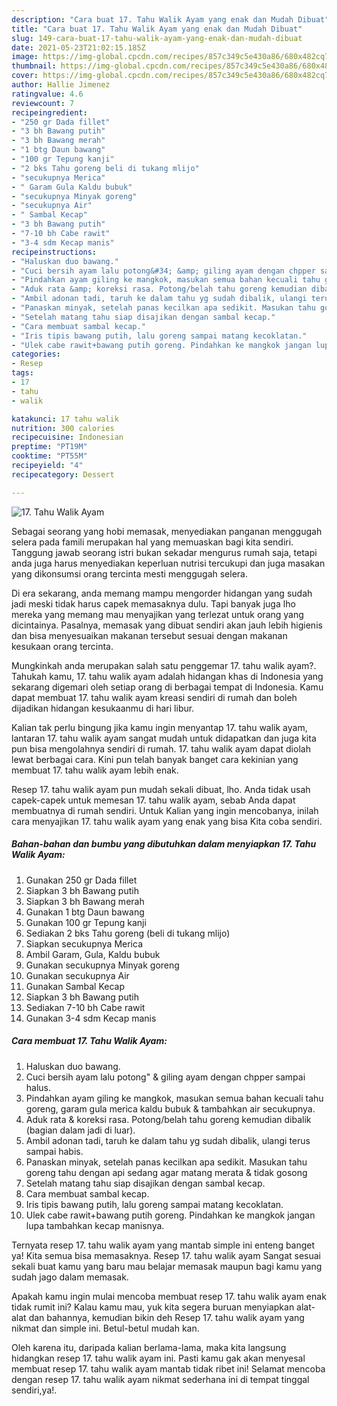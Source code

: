 ```yaml
---
description: "Cara buat 17. Tahu Walik Ayam yang enak dan Mudah Dibuat"
title: "Cara buat 17. Tahu Walik Ayam yang enak dan Mudah Dibuat"
slug: 149-cara-buat-17-tahu-walik-ayam-yang-enak-dan-mudah-dibuat
date: 2021-05-23T21:02:15.185Z
image: https://img-global.cpcdn.com/recipes/857c349c5e430a86/680x482cq70/17-tahu-walik-ayam-foto-resep-utama.jpg
thumbnail: https://img-global.cpcdn.com/recipes/857c349c5e430a86/680x482cq70/17-tahu-walik-ayam-foto-resep-utama.jpg
cover: https://img-global.cpcdn.com/recipes/857c349c5e430a86/680x482cq70/17-tahu-walik-ayam-foto-resep-utama.jpg
author: Hallie Jimenez
ratingvalue: 4.6
reviewcount: 7
recipeingredient:
- "250 gr Dada fillet"
- "3 bh Bawang putih"
- "3 bh Bawang merah"
- "1 btg Daun bawang"
- "100 gr Tepung kanji"
- "2 bks Tahu goreng beli di tukang mlijo"
- "secukupnya Merica"
- " Garam Gula Kaldu bubuk"
- "secukupnya Minyak goreng"
- "secukupnya Air"
- " Sambal Kecap"
- "3 bh Bawang putih"
- "7-10 bh Cabe rawit"
- "3-4 sdm Kecap manis"
recipeinstructions:
- "Haluskan duo bawang."
- "Cuci bersih ayam lalu potong&#34; &amp; giling ayam dengan chpper sampai halus."
- "Pindahkan ayam giling ke mangkok, masukan semua bahan kecuali tahu goreng, garam gula merica kaldu bubuk &amp; tambahkan air secukupnya."
- "Aduk rata &amp; koreksi rasa. Potong/belah tahu goreng kemudian dibalik (bagian dalam jadi di luar)."
- "Ambil adonan tadi, taruh ke dalam tahu yg sudah dibalik, ulangi terus sampai habis."
- "Panaskan minyak, setelah panas kecilkan apa sedikit. Masukan tahu goreng tahu dengan api sedang agar matang merata &amp; tidak gosong"
- "Setelah matang tahu siap disajikan dengan sambal kecap."
- "Cara membuat sambal kecap."
- "Iris tipis bawang putih, lalu goreng sampai matang kecoklatan."
- "Ulek cabe rawit+bawang putih goreng. Pindahkan ke mangkok jangan lupa tambahkan kecap manisnya."
categories:
- Resep
tags:
- 17
- tahu
- walik

katakunci: 17 tahu walik 
nutrition: 300 calories
recipecuisine: Indonesian
preptime: "PT19M"
cooktime: "PT55M"
recipeyield: "4"
recipecategory: Dessert

---
```



![17. Tahu Walik Ayam](https://img-global.cpcdn.com/recipes/857c349c5e430a86/680x482cq70/17-tahu-walik-ayam-foto-resep-utama.jpg)

Sebagai seorang yang hobi memasak, menyediakan panganan menggugah selera pada famili merupakan hal yang memuaskan bagi kita sendiri. Tanggung jawab seorang istri bukan sekadar mengurus rumah saja, tetapi anda juga harus menyediakan keperluan nutrisi tercukupi dan juga masakan yang dikonsumsi orang tercinta mesti menggugah selera.

Di era  sekarang, anda memang mampu mengorder hidangan yang sudah jadi meski tidak harus capek memasaknya dulu. Tapi banyak juga lho mereka yang memang mau menyajikan yang terlezat untuk orang yang dicintainya. Pasalnya, memasak yang dibuat sendiri akan jauh lebih higienis dan bisa menyesuaikan makanan tersebut sesuai dengan makanan kesukaan orang tercinta. 



Mungkinkah anda merupakan salah satu penggemar 17. tahu walik ayam?. Tahukah kamu, 17. tahu walik ayam adalah hidangan khas di Indonesia yang sekarang digemari oleh setiap orang di berbagai tempat di Indonesia. Kamu dapat membuat 17. tahu walik ayam kreasi sendiri di rumah dan boleh dijadikan hidangan kesukaanmu di hari libur.

Kalian tak perlu bingung jika kamu ingin menyantap 17. tahu walik ayam, lantaran 17. tahu walik ayam sangat mudah untuk didapatkan dan juga kita pun bisa mengolahnya sendiri di rumah. 17. tahu walik ayam dapat diolah lewat berbagai cara. Kini pun telah banyak banget cara kekinian yang membuat 17. tahu walik ayam lebih enak.

Resep 17. tahu walik ayam pun mudah sekali dibuat, lho. Anda tidak usah capek-capek untuk memesan 17. tahu walik ayam, sebab Anda dapat membuatnya di rumah sendiri. Untuk Kalian yang ingin mencobanya, inilah cara menyajikan 17. tahu walik ayam yang enak yang bisa Kita coba sendiri.

<!--inarticleads1-->

##### Bahan-bahan dan bumbu yang dibutuhkan dalam menyiapkan 17. Tahu Walik Ayam:

1. Gunakan 250 gr Dada fillet
1. Siapkan 3 bh Bawang putih
1. Siapkan 3 bh Bawang merah
1. Gunakan 1 btg Daun bawang
1. Gunakan 100 gr Tepung kanji
1. Sediakan 2 bks Tahu goreng (beli di tukang mlijo)
1. Siapkan secukupnya Merica
1. Ambil  Garam, Gula, Kaldu bubuk
1. Gunakan secukupnya Minyak goreng
1. Gunakan secukupnya Air
1. Gunakan  Sambal Kecap
1. Siapkan 3 bh Bawang putih
1. Sediakan 7-10 bh Cabe rawit
1. Gunakan 3-4 sdm Kecap manis




<!--inarticleads2-->

##### Cara membuat 17. Tahu Walik Ayam:

1. Haluskan duo bawang.
1. Cuci bersih ayam lalu potong&#34; &amp; giling ayam dengan chpper sampai halus.
1. Pindahkan ayam giling ke mangkok, masukan semua bahan kecuali tahu goreng, garam gula merica kaldu bubuk &amp; tambahkan air secukupnya.
1. Aduk rata &amp; koreksi rasa. Potong/belah tahu goreng kemudian dibalik (bagian dalam jadi di luar).
1. Ambil adonan tadi, taruh ke dalam tahu yg sudah dibalik, ulangi terus sampai habis.
1. Panaskan minyak, setelah panas kecilkan apa sedikit. Masukan tahu goreng tahu dengan api sedang agar matang merata &amp; tidak gosong
1. Setelah matang tahu siap disajikan dengan sambal kecap.
1. Cara membuat sambal kecap.
1. Iris tipis bawang putih, lalu goreng sampai matang kecoklatan.
1. Ulek cabe rawit+bawang putih goreng. Pindahkan ke mangkok jangan lupa tambahkan kecap manisnya.




Ternyata resep 17. tahu walik ayam yang mantab simple ini enteng banget ya! Kita semua bisa memasaknya. Resep 17. tahu walik ayam Sangat sesuai sekali buat kamu yang baru mau belajar memasak maupun bagi kamu yang sudah jago dalam memasak.

Apakah kamu ingin mulai mencoba membuat resep 17. tahu walik ayam enak tidak rumit ini? Kalau kamu mau, yuk kita segera buruan menyiapkan alat-alat dan bahannya, kemudian bikin deh Resep 17. tahu walik ayam yang nikmat dan simple ini. Betul-betul mudah kan. 

Oleh karena itu, daripada kalian berlama-lama, maka kita langsung hidangkan resep 17. tahu walik ayam ini. Pasti kamu gak akan menyesal membuat resep 17. tahu walik ayam mantab tidak ribet ini! Selamat mencoba dengan resep 17. tahu walik ayam nikmat sederhana ini di tempat tinggal sendiri,ya!.

